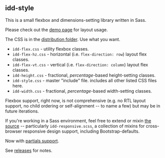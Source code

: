 ## idd-style

This is a small flexbox and dimensions-setting library written in Sass. 

Please check out the [demo page](http://indoorsdog.github.io/idd-style) for layout usage.

The CSS is in the [distribution folder](dist/css). Use what you want.

* `idd-flex.css` - utility flexbox classes.
* `idd-flex-hz.css` - horizontal (i.e. `flex-direction: row`) layout flex classes.
* `idd-flex-vt.css` - vertical (i.e. `flex-direction: column`) layout flex classes.
* `idd-height.css` - fractional, *percentage*-based height-setting classes.
* `idd-style.css` - master "include" file. includes all other listed CSS files here.
* `idd-width.css` - fractional, *percentage*-based width-setting classes.

Flexbox support, right now, is not comprehensive (e.g. no RTL layout support, no child ordering or self-alignment -- to name a few) but may be in future iterations.

If you're working in a Sass environment, feel free to extend or mixin [the source](src/scss) -- particularly `idd-responsive.scss`, a collection of mixins for cross-browser responsive design support, including Bootstrap-defaults.

Now with [partials support](src/partials).

See [releases](https://github.com/indoorsdog/idd-style/releases) for notes.
